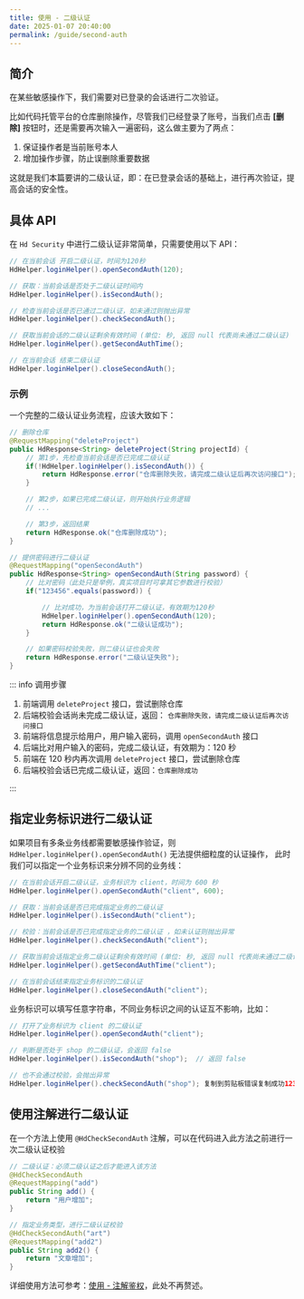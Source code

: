 ```yaml
---
title: 使用 - 二级认证
date: 2025-01-07 20:40:00
permalink: /guide/second-auth
---
```


## 简介

在某些敏感操作下，我们需要对已登录的会话进行二次验证。

比如代码托管平台的仓库删除操作，尽管我们已经登录了账号，当我们点击 **[删除]** 按钮时，还是需要再次输入一遍密码，这么做主要为了两点：

1. 保证操作者是当前账号本人
2. 增加操作步骤，防止误删除重要数据

这就是我们本篇要讲的二级认证，即：在已登录会话的基础上，进行再次验证，提高会话的安全性。

## 具体 API

在 `Hd Security` 中进行二级认证非常简单，只需要使用以下 API：

```java
// 在当前会话 开启二级认证，时间为120秒
HdHelper.loginHelper().openSecondAuth(120);

// 获取：当前会话是否处于二级认证时间内
HdHelper.loginHelper().isSecondAuth();

// 检查当前会话是否已通过二级认证，如未通过则抛出异常
HdHelper.loginHelper().checkSecondAuth();

// 获取当前会话的二级认证剩余有效时间 (单位: 秒, 返回 null 代表尚未通过二级认证)
HdHelper.loginHelper().getSecondAuthTime();

// 在当前会话 结束二级认证
HdHelper.loginHelper().closeSecondAuth();
```

### 示例

一个完整的二级认证业务流程，应该大致如下：

```java
// 删除仓库
@RequestMapping("deleteProject")
public HdResponse<String> deleteProject(String projectId) {
    // 第1步，先检查当前会话是否已完成二级认证
    if(!HdHelper.loginHelper().isSecondAuth()) {
        return HdResponse.error("仓库删除失败，请完成二级认证后再次访问接口");
    }

    // 第2步，如果已完成二级认证，则开始执行业务逻辑
    // ...

    // 第3步，返回结果
    return HdResponse.ok("仓库删除成功");
}

// 提供密码进行二级认证
@RequestMapping("openSecondAuth")
public HdResponse<String> openSecondAuth(String password) {
    // 比对密码（此处只是举例，真实项目时可拿其它参数进行校验）
    if("123456".equals(password)) {

        // 比对成功，为当前会话打开二级认证，有效期为120秒
        HdHelper.loginHelper().openSecondAuth(120);
        return HdResponse.ok("二级认证成功");
    }

    // 如果密码校验失败，则二级认证也会失败
    return HdResponse.error("二级认证失败");
}
```

::: info 调用步骤

1. 前端调用 `deleteProject` 接口，尝试删除仓库
2. 后端校验会话尚未完成二级认证，返回： `仓库删除失败，请完成二级认证后再次访问接口`
3. 前端将信息提示给用户，用户输入密码，调用 `openSecondAuth` 接口
4. 后端比对用户输入的密码，完成二级认证，有效期为：120 秒
5. 前端在 120 秒内再次调用 `deleteProject` 接口，尝试删除仓库
6. 后端校验会话已完成二级认证，返回：`仓库删除成功`

:::

## 指定业务标识进行二级认证

如果项目有多条业务线都需要敏感操作验证，则 `HdHelper.loginHelper().openSecondAuth()` 无法提供细粒度的认证操作， 此时我们可以指定一个业务标识来分辨不同的业务线：

```java
// 在当前会话开启二级认证，业务标识为 client，时间为 600 秒
HdHelper.loginHelper().openSecondAuth("client", 600);

// 获取：当前会话是否已完成指定业务的二级认证
HdHelper.loginHelper().isSecondAuth("client");

// 校验：当前会话是否已完成指定业务的二级认证 ，如未认证则抛出异常
HdHelper.loginHelper().checkSecondAuth("client");

// 获取当前会话指定业务二级认证剩余有效时间 (单位: 秒, 返回 null 代表尚未通过二级认证)
HdHelper.loginHelper().getSecondAuthTime("client");

// 在当前会话结束指定业务标识的二级认证
HdHelper.loginHelper().closeSecondAuth("client");
```

业务标识可以填写任意字符串，不同业务标识之间的认证互不影响，比如：

```java
// 打开了业务标识为 client 的二级认证
HdHelper.loginHelper().openSecondAuth("client");

// 判断是否处于 shop 的二级认证，会返回 false
HdHelper.loginHelper().isSecondAuth("shop");  // 返回 false

// 也不会通过校验，会抛出异常
HdHelper.loginHelper().checkSecondAuth("shop"); 复制到剪贴板错误复制成功12345678
```

## 使用注解进行二级认证

在一个方法上使用 `@HdCheckSecondAuth` 注解，可以在代码进入此方法之前进行一次二级认证校验

```java
// 二级认证：必须二级认证之后才能进入该方法
@HdCheckSecondAuth
@RequestMapping("add")
public String add() {
    return "用户增加";
}

// 指定业务类型，进行二级认证校验
@HdCheckSecondAuth("art")
@RequestMapping("add2")
public String add2() {
    return "文章增加";
}
```

详细使用方法可参考：[使用 - 注解鉴权](/guide/auth-annotation)，此处不再赘述。
